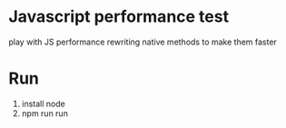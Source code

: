 # Javascript performance test
play with JS performance rewriting native methods to make them faster

# Run
1. install node
2. npm run run
